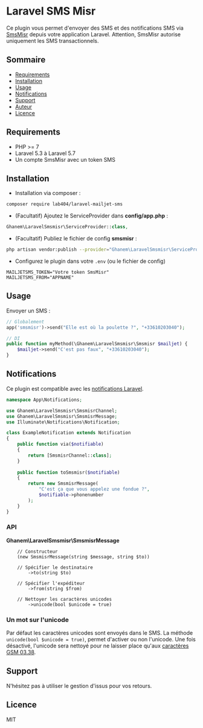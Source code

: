 # Laravel SMS Misr

Ce plugin vous permet d'envoyer des SMS et des notifications SMS via [SmsMisr](https://www.smsmisr.com/) depuis votre application Laravel. 
Attention, SmsMisr autorise uniquement les SMS transactionnels.

## Sommaire

- [Requirements](#requirements)
- [Installation](#installation)
- [Usage](#usage)
- [Notifications](#notifications)
- [Support](#support)
- [Auteur](#auteur)
- [Licence](#licence)

## Requirements

- PHP >= 7
- Laravel 5.3 à Laravel 5.7
- Un compte SmsMisr avec un token SMS

## Installation

- Installation via composer :  
```bash
composer require lab404/laravel-mailjet-sms
```

- (Facultatif) Ajoutez le ServiceProvider dans **config/app.php** :  
```php
Ghanem\LaravelSmsmisr\ServiceProvider::class,
```

- (Facultatif) Publiez le fichier de config **smsmisr** :  
```bash
php artisan vendor:publish --provider="Ghanem\LaravelSmsmisr\ServiceProvider"
```

- Configurez le plugin dans votre `.env` (ou le fichier de config)
```
MAILJETSMS_TOKEN="Votre token SmsMisr"
MAILJETSMS_FROM="APPNAME"
```

## Usage

Envoyer un SMS :
```php
// Globalement
app('smsmisr')->send("Elle est où la poulette ?", "+33610203040");

// DI
public function myMethod(\Ghanem\LaravelSmsmisr\Smsmisr $mailjet) {
    $mailjet->send("C'est pas faux", "+33610203040");  
}
```

## Notifications

Ce plugin est compatible avec les [notifications Laravel](https://laravel.com/docs/5.7/notifications).

```php
namespace App\Notifications;

use Ghanem\LaravelSmsmisr\SmsmisrChannel;
use Ghanem\LaravelSmsmisr\SmsmisrMessage;
use Illuminate\Notifications\Notification;

class ExampleNotification extends Notification
{
    public function via($notifiable)
    {
        return [SmsmisrChannel::class];
    }
    
    public function toSmsmisr($notifiable)
    {
    	return new SmsmisrMessage(
    	    "C'est ça que vous appelez une fondue ?", 
    	    $notifiable->phonenumber
        );
    }
}
```

### API

**Ghanem\LaravelSmsmisr\SmsmisrMessage**

```
    // Constructeur
    (new SmsmisrMessage(string $message, string $to))
    
    // Spécifier le destinataire
        ->to(string $to)
        
    // Spécifier l'expéditeur
        ->from(string $from)
        
    // Nettoyer les caractères unicodes
        ->unicode(bool $unicode = true)
```

### Un mot sur l'unicode

Par défaut les caractères unicodes sont envoyés dans le SMS. La méthode `unicode(bool $unicode = true)`, permet d'activer ou non l'unicode.
Une fois désactivé, l'unicode sera nettoyé pour ne laisser place qu'aux [caractères GSM 03.38](https://www.etsi.org/deliver/etsi_gts/03/0338/05.00.00_60/gsmts_0338v050000p.pdf).

## Support

N'hésitez pas à utiliser le gestion d'issus pour vos retours.


## Licence

MIT
